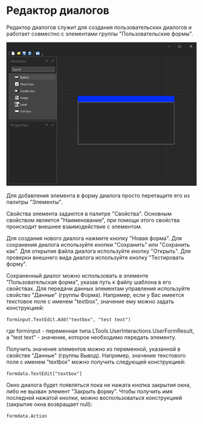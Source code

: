 # Редактор диалогов

Редактор диалогов служит для создания пользовательских диалогов и работает совместно с элементами группы "Пользовательские формы".

![](<../../.gitbook/assets/image (122).png>)

Для добавления элемента в форму диалога просто перетащите его из палитры "Элементы".

Свойства элемента задаются в палитре "Свойства". Основным свойством является "Наименование", при помощи этого свойства происходит внешнее взаимодействие с элементом.

Для создания нового диалога нажмите кнопку "Новая форма". Для сохранения диалога используйте кнопки "Сохранить" или "Сохранить как". Для открытия файла диалога используйте кнопку "Открыть". Для проверки внешнего вида диалога используйте кнопку "Тестировать форму".

Сохраненный диалог можно использовать в элементе "Пользовательская форма", указав путь к файлу шаблона в его свойствах. Для передачи данных элементам управления используйте свойство "Данные" (группы Форма). Например, если у Вас имеется текстовое поле с именем "textbox", значение ему можно задать конструкцией:

```
forminput.TextEdit.Add("textbox", "test text")
```

где forminput - переменная типа LTools.UserInteractions.UserFormResult, а "test text" - значение, которое необходимо передать элементу.&#x20;

Получить значения элементов можно из переменной, указанной в свойстве "Данные" (группы Вывод). Например, значение текстового поля с именем "textbox" можно получить следующей конструкцией:

```
formdata.TextEdit["textbox"]
```

Окно диалога будет появляться пока не нажата кнопка закрытия окна, либо не вызван элемент "Закрыть форму". Чтобы получить имя последней нажатой кнопки, можно воспользоваться конструкцией (закрытие окна возвращает null):

```
formdata.Action
```
